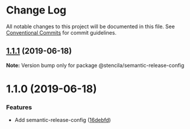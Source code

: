 # Change Log

All notable changes to this project will be documented in this file.
See [Conventional Commits](https://conventionalcommits.org) for commit guidelines.

## [1.1.1](https://github.com/stencila/dev-config/compare/@stencila/semantic-release-config@1.1.0...@stencila/semantic-release-config@1.1.1) (2019-06-18)

**Note:** Version bump only for package @stencila/semantic-release-config

# 1.1.0 (2019-06-18)

### Features

- Add semantic-release-config ([16debfd](https://github.com/stencila/dev-config/commit/16debfd))
